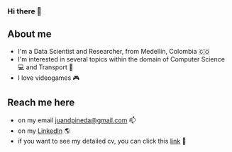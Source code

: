 ### Hi there 👋

## About me
* I'm a Data Scientist and Researcher, from Medellín, Colombia 🇨🇴
* I'm interested in several topics within the domain of Computer Science 💻 and Transport 🚋
* I love videogames 🎮

## Reach me here
* on my email juandpineda@gmail.com 📫
* on my [LinkedIn](https://www.linkedin.com/in/juandpineda/) 🌎
* if you want to see my detailed cv, you can click this [link](https://www.bit.ly/CV_Pineda) 🥇

